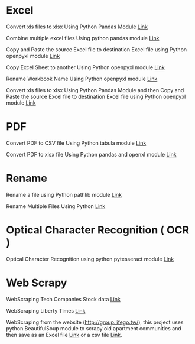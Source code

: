 # Excel
Convert xls files to xlsx Using Python Pandas Module
[Link](./xlsToXlsx.py)

Combine multiple excel files Using python pandas module
[Link](./combineExcelFiles.py)

Copy and Paste the source Excel file to destination Excel file using Python openpyxl module
[Link](./copyPasteExcelFile.py)

Copy Excel Sheet to another Using Python openpyxl module
[Link](./copyPasteSheetToAnotherExcel.py)

Rename Workbook Name Using Python openpyxl module
[Link](./renameExcelWorkbook.py)

Convert xls files to xlsx Using Python Pandas Module and then Copy and Paste the source Excel file to destination Excel file using Python openpyxl module
[Link](./xlsXlsxCopyPaste.py)

# PDF
Convert PDF to CSV file Using Python tabula module
[Link](./convertPDFtoCSV.py)

Convert PDF to xlsx file Using Python pandas and openxl module
[Link](./convertPDFtoXlsx.py)

# Rename
Rename a file using Python pathlib module
[Link](./renameAfile.py)

Rename Multiple Files Using Python
[Link](./renameFiles.py)

# Optical Character Recognition ( OCR )
Optical Character Recognition using python pytesseract module
[Link](./ocrPytesseract.py)

# Web Scrapy
WebScraping Tech Companies Stock data
[Link](./webScrapingTechCompany.py)

WebScraping Liberty Times
[Link](./webScarpyLtnNews.ipynb)

WebScraping from the website (http://group.lifego.tw/), this project uses python BeautifulSoup module to scrapy old apartment communities and then save as an Excel file [Link](./webScrapyOldBuildingXlsx,py) or a csv file [Link](./webScrapyOldBuildingCsv,py).
